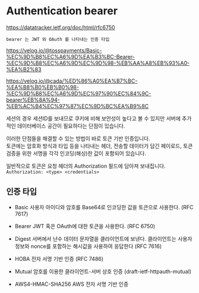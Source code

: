 # Authentication bearer

https://datatracker.ietf.org/doc/html/rfc6750

`bearer 는 JWT 와 OAuth 를 나타내는 인증 타입`

https://velog.io/@tosspayments/Basic-%EC%9D%B8%EC%A6%9D%EA%B3%BC-Bearer-%EC%9D%B8%EC%A6%9D%EC%9D%98-%EB%AA%A8%EB%93%A0-%EA%B2%83

https://velog.io/@cada/%ED%86%A0%EA%B7%BC-%EA%B8%B0%EB%B0%98-%EC%9D%B8%EC%A6%9D%EC%97%90%EC%84%9C-bearer%EB%8A%94-%EB%AC%B4%EC%97%87%EC%9D%BC%EA%B9%8C

세션의 경우 세션ID를 보내므로 쿠키에 비해 보안성이 높다고 볼 수 있지만 서버에 추가적인 데이터베이스 공간이 필요하다는 단점이 있습니다.

이러한 단점들을 해결할 수 있는 방법이 바로 토큰 기반 인증입니다.  
토큰에는 암호화 방식과 타입 등을 나타내는 헤더, 전송할 데이터가 담긴 페이로드, 토큰 검증을 위한 서명을 각각 인코딩(해싱)한 값이 포함되어 있습니다.

일반적으로 토큰은 요청 헤더의 Authorization 필드에 담아져 보내집니다.  
`Authorization: <type> <credentials>`

## 인증 타입 <type>

- Basic
  사용자 아이디와 암호를 Base64로 인코딩한 값을 토큰으로 사용한다. (RFC 7617)

- Bearer
  JWT 혹은 OAuth에 대한 토큰을 사용한다. (RFC 6750)

- Digest
  서버에서 난수 데이터 문자열을 클라이언트에 보낸다. 클라이언트는 사용자 정보와 nonce를 포함하는 해시값을 사용하여 응답한다 (RFC 7616)

- HOBA
  전자 서명 기반 인증 (RFC 7486)

- Mutual
  암호를 이용한 클라이언트-서버 상호 인증 (draft-ietf-httpauth-mutual)

- AWS4-HMAC-SHA256
  AWS 전자 서명 기반 인증
